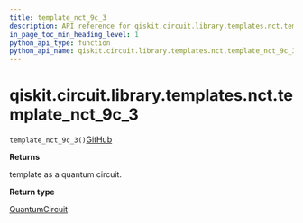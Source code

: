 ```yaml
---
title: template_nct_9c_3
description: API reference for qiskit.circuit.library.templates.nct.template_nct_9c_3
in_page_toc_min_heading_level: 1
python_api_type: function
python_api_name: qiskit.circuit.library.templates.nct.template_nct_9c_3
---
```


# qiskit.circuit.library.templates.nct.template\_nct\_9c\_3

<span id="qiskit.circuit.library.templates.nct.template_nct_9c_3" />

`template_nct_9c_3()`[GitHub](https://github.com/qiskit/qiskit/tree/stable/0.39/qiskit/circuit/library/templates/nct/template_nct_9c_3.py "view source code")

**Returns**

template as a quantum circuit.

**Return type**

[QuantumCircuit](qiskit.circuit.QuantumCircuit "qiskit.circuit.QuantumCircuit")

